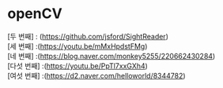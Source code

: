 # openCV 

[첫 번째]:https://github.com/afikanyati/cadenCV 
[두 번째] : (https://github.com/jsford/SightReader) <br>
[세 번째] :(https://youtu.be/mMxHpdstFMg) <br>
[네 번째] :(https://blog.naver.com/monkey5255/220662430284) <br>
[다섯 번째] :(https://youtu.be/PpTl7xxGXh4) <br>
[여섯 번째] :(https://d2.naver.com/helloworld/8344782) <br>
